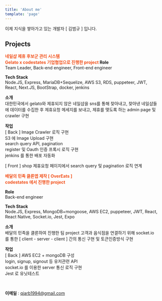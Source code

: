 ```yaml
---
title: 'About me'
template: 'page'
---
```


이제 지식을 쌓아가고 있는 개발자 [ 김범규 ] 입니다.

<h2>Projects</h2>
<span style="color:#f2511b; font-weight:bold">
네일샵 제휴 후보군 관리 시스템</br>
Gelato x codestates 기업협업으로 진행한 project
</span>
<span style="font-weight:bold">Role</br></span>
Team Leader, Back-end engineer, Front-end engineer

<span style="font-weight:bold">Tech Stack</br></span>
Node.JS, Express, MariaDB+Sequelize, AWS S3, RDS, puppeteer, JWT, React, Next.JS, BootStrap, docker, jenkins

<span style="font-weight:bold">소개</br></span>
대한민국에서 gelato와 제휴되지 않은 네일샵을 sns를 통해 찾아내고, 찾아낸 네일샵들에 데이터를 수집한 후 제휴요청 메세지를 보내고, 제휴를 맺도록 하는 admin page 및 crawler 구현

<span style="font-weight:bold">작업</br></span>
[ Back ]
Image Crawler 로직 구현</br>
S3 에 Image Upload 구현</br>
search query API, pagination</br>
register 및 Oauth 인증 프록시 로직 구현</br>
jenkins 를 통한 배포 자동화</br>

[ Front ]
shop 제휴요청 페이지에서 search query 및 pagination 로직 연계</br>

<span style="color:#f2511b; font-weight:bold">
배달의 민족 클론앱 제작 [ OverEats ]</br>
codestates 에서 진행한 project
</span>

<span style="font-weight:bold">Role</br></span>
Back-end engineer

<span style="font-weight:bold">Tech Stack</br></span>
Node.JS, Express, MongoDB+mongoose, AWS EC2, puppeteer, JWT,
React, React Native, Socket.io, Jest, Expo

<span style="font-weight:bold">소개</br></span>
배달의 민족을 클론하여 진행한 팀 project 고객과 음식점을 연결하기 위해 socket.io를 통한 [ client - server - client ] 간의 통신 구현 및 토큰인증방식 구현

<span style="font-weight:bold">작업</br></span>
[ Back ]
AWS EC2 + mongoDB 구성</br>
login, signup, signout 등 유저관련 API</br>
socket.io 를 이용한 server 통신 로직 구현</br>
Jest 로 유닛테스트</br>

</br>

**이메일** : qjarb1994@gmail.com
